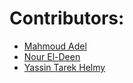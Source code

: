 # Contributors:

- [Mahmoud Adel](https://github.com/DarkenSoda)
- [Nour El-Deen](https://github.com/Nour8317)
- [Yassin Tarek Helmy](https://github.com/YassinTarekHelmy)
